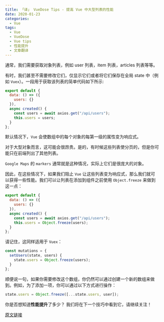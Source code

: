 ```yaml
---
title: 「译」 VueDose Tips - 提高 Vue 中大型列表的性能
date: 2020-01-23
categories:
  - Vue
tags:
  - Vue
  - VueDose
  - Vue tips
  - 性能提升
  - 文章翻译
---
```


通常，我们需要获取对象列表，例如 user 列表，item 列表，articles 列表等等。

有时，我们甚至不需要修改它们，仅显示它们或者将它们保存在全局 state 中（例如 `Vuex`）。一段用于获取该列表的简单代码如下所示:

```js
export default {
  data: () => ({
    users: {}
  }),
  async created() {
    const users = await axios.get("/api/users");
    this.users = users;
  }
};
```

默认情况下，`Vue` 会使数组中的每个对象的每第一级的属性变为响应式。

对于大型对象而言，这可能会很昂贵。是的，有时候这些列表使分页的，但是你可能只在前端列出了其他列表。

`Google Maps` 的 `markers` 通常就是这种情况，实际上它们是很庞大的对象。

因此，在这些情况下，如果我们阻止 `Vue` 让这些列表变为响应式，那么我们就可以获得一些性能。我们可以让列表在添加到组件之前使用 `Object.freeze` 来做到这一点：

```js
export default {
  data: () => ({
    users: {}
  }),
  async created() {
    const users = await axios.get("/api/users");
    this.users = Object.freeze(users);
  }
};
```

请记住，这同样适用于 `Vuex`：

```js
const mutations = {
  setUsers(state, users) {
    state.users = Object.freeze(users);
  }
};
```

顺便说一句，如果你需要修改这个数组，你仍然可以通过创建一个新的数组来做到。例如，为了添加一项，你可以通过以下方式进行操作：

```js
state.users = Object.freeze([...state.users, user]);
```

你是否想知道**性能提升**了多少？ 我们将在下一个技巧中看到它，请继续关注！

[原文链接](https://vuedose.tips/tips/improve-performance-on-large-lists-in-vue-js/)
